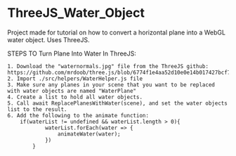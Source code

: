 # ThreeJS_Water_Object
Project made for tutorial on how to convert a horizontal plane into a WebGL water object. Uses ThreeJS.

STEPS TO Turn Plane Into Water In ThreeJS:

    1. Download the "waternormals.jpg" file from the ThreeJS github: https://github.com/mrdoob/three.js/blob/6774f1e4aa52d10e0e14b017427bcf7e558b8d81/examples/textures/waternormals.jpg
    2. Import ./src/helpers/WaterHelper.js file
    3. Make sure any planes in your scene that you want to be replaced with water objects are named "WaterPlane"
    4. Create a list to hold all water objects.
    5. Call await ReplacePlanesWithWater(scene), and set the water objects list to the result. 
    6. Add the following to the animate function: 
        if(waterList != undefined && waterList.length > 0){
    			waterList.forEach(water => {
    				animateWater(water);
    			})
    		}
